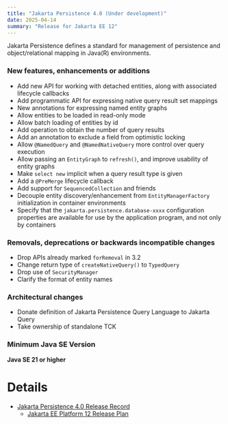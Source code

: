 ```yaml
---
title: "Jakarta Persistence 4.0 (Under development)"
date: 2025-04-14
summary: "Release for Jakarta EE 12"
---
```

Jakarta Persistence defines a standard for management of persistence
and object/relational mapping in Java(R) environments.

### New features, enhancements or additions

- Add new API for working with detached entities, along with associated lifecycle callbacks
- Add programmatic API for expressing native query result set mappings
- New annotations for expressing named entity graphs
- Allow entities to be loaded in read-only mode
- Allow batch loading of entities by id
- Add operation to obtain the number of query results
- Add an annotation to exclude a field from optimistic locking
- Allow `@NamedQuery` and `@NamedNativeQuery` more control over query execution
- Allow passing an `EntityGraph` to `refresh()`, and improve usability of entity graphs
- Make `select new` implicit when a query result type is given
- Add a `@PreMerge` lifecycle callback
- Add support for `SequencedCollection` and friends
- Decouple entity discovery/enhancement from `EntityManagerFactory` initialization in container environments
- Specify that the `jakarta.persistence.database-xxxx` configuration properties are available for use by the application program, and not only by containers

### Removals, deprecations or backwards incompatible changes

- Drop APIs already marked `forRemoval` in 3.2
- Change return type of `createNativeQuery()` to `TypedQuery`
- Drop use of `SecurityManager`
- Clarify the format of entity names

### Architectural changes

- Donate definition of Jakarta Persistence Query Language to Jakarta Query
- Take ownership of standalone TCK

### Minimum Java SE Version

**Java SE 21 or higher**

# Details

* [Jakarta Persistence 4.0 Release Record](https://projects.eclipse.org/projects/ee4j.jpa/releases/4.0)
    * [Jakarta EE Platform 12 Release Plan](https://jakartaee.github.io/platform/jakartaee12/JakartaEE11ReleasePlan)
<!--
* [Jakarta Persistence 4.0 Specification Document](./jakarta-persistence-spec-4.0.pdf) (PDF)
* [Jakarta Persistence 4.0 Specification Document](./jakarta-persistence-spec-4.0.html) (HTML)
* [Jakarta Persistence 4.0 Javadoc](./apidocs)
* Jakarta Persistence 4.0 XML Schemas
    * [XML Schema for the persistence configuration file](https://jakarta.ee/xml/ns/persistence/persistence_4.0.xsd)
    * [XML Schema for the persistence object/relational mapping file](https://jakarta.ee/xml/ns/persistence/orm/orm_4.0.xsd)
* [Jakarta Persistence 4.0 TCK](https://download.eclipse.org/jakartaee/persistence/4.0/jakarta-persistence-tck-4.0.0.zip)  ([sig](https://download.eclipse.org/jakartaee/persistence/4.0/jakarta-persistence-tck-4.0.0.zip.sig),  [sha](https://download.eclipse.org/jakartaee/persistence/4.0/jakarta-persistence-tck-4.0.0.zip.sha256),  [pub](https://jakarta.ee/specifications/jakartaee-spec-committee.pub))
* Maven coordinates
    * [jakarta.persistence:jakarta.persistence-api:jar:4.0.0](https://central.sonatype.com/artifact/jakarta.persistence/jakarta.persistence-api/4.0.0/jar)
-->
